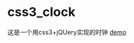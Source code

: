 # css3_clock
这是一个用css3+jQUery实现的时钟
[demo](https://github.com/WithoutLimited/css3_clock/blob/gh-pages/index.html)
